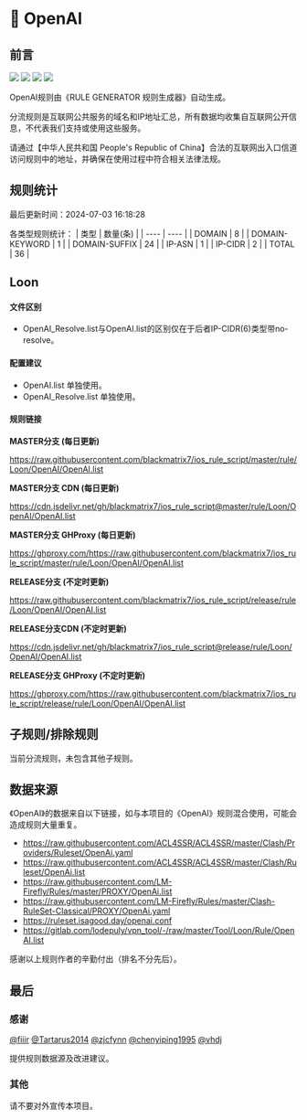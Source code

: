 # 🧸 OpenAI

## 前言

![](https://shields.io/badge/-移除重复规则-ff69b4) ![](https://shields.io/badge/-DOMAIN与DOMAIN--SUFFIX合并-green) ![](https://shields.io/badge/-DOMAIN--SUFFIX间合并-critical) ![](https://shields.io/badge/-IP--CIDR(6)合并-blueviolet) 

OpenAI规则由《RULE GENERATOR 规则生成器》自动生成。

分流规则是互联网公共服务的域名和IP地址汇总，所有数据均收集自互联网公开信息，不代表我们支持或使用这些服务。

请通过【中华人民共和国 People's Republic of China】合法的互联网出入口信道访问规则中的地址，并确保在使用过程中符合相关法律法规。

## 规则统计

最后更新时间：2024-07-03 16:18:28

各类型规则统计：
| 类型 | 数量(条)  | 
| ---- | ----  |
| DOMAIN | 8  | 
| DOMAIN-KEYWORD | 1  | 
| DOMAIN-SUFFIX | 24  | 
| IP-ASN | 1  | 
| IP-CIDR | 2  | 
| TOTAL | 36  | 


## Loon 

#### 文件区别
- OpenAI_Resolve.list与OpenAI.list的区别仅在于后者IP-CIDR(6)类型带no-resolve。

#### 配置建议
- OpenAI.list 单独使用。
- OpenAI_Resolve.list 单独使用。

#### 规则链接
**MASTER分支 (每日更新)**

https://raw.githubusercontent.com/blackmatrix7/ios_rule_script/master/rule/Loon/OpenAI/OpenAI.list

**MASTER分支 CDN (每日更新)**

https://cdn.jsdelivr.net/gh/blackmatrix7/ios_rule_script@master/rule/Loon/OpenAI/OpenAI.list

**MASTER分支 GHProxy (每日更新)**

https://ghproxy.com/https://raw.githubusercontent.com/blackmatrix7/ios_rule_script/master/rule/Loon/OpenAI/OpenAI.list

**RELEASE分支 (不定时更新)**

https://raw.githubusercontent.com/blackmatrix7/ios_rule_script/release/rule/Loon/OpenAI/OpenAI.list

**RELEASE分支CDN (不定时更新)**

https://cdn.jsdelivr.net/gh/blackmatrix7/ios_rule_script@release/rule/Loon/OpenAI/OpenAI.list

**RELEASE分支 GHProxy (不定时更新)**

https://ghproxy.com/https://raw.githubusercontent.com/blackmatrix7/ios_rule_script/release/rule/Loon/OpenAI/OpenAI.list

## 子规则/排除规则


当前分流规则，未包含其他子规则。

## 数据来源

《OpenAI》的数据来自以下链接，如与本项目的《OpenAI》规则混合使用，可能会造成规则大量重复。

- https://raw.githubusercontent.com/ACL4SSR/ACL4SSR/master/Clash/Providers/Ruleset/OpenAi.yaml
- https://raw.githubusercontent.com/ACL4SSR/ACL4SSR/master/Clash/Ruleset/OpenAi.list
- https://raw.githubusercontent.com/LM-Firefly/Rules/master/PROXY/OpenAi.list
- https://raw.githubusercontent.com/LM-Firefly/Rules/master/Clash-RuleSet-Classical/PROXY/OpenAi.yaml
- https://ruleset.isagood.day/openai.conf
- https://gitlab.com/lodepuly/vpn_tool/-/raw/master/Tool/Loon/Rule/OpenAI.list


感谢以上规则作者的辛勤付出（排名不分先后）。

## 最后

### 感谢

[@fiiir](https://github.com/fiiir) [@Tartarus2014](https://github.com/Tartarus2014) [@zjcfynn](https://github.com/zjcfynn) [@chenyiping1995](https://github.com/chenyiping1995) [@vhdj](https://github.com/vhdj)

提供规则数据源及改进建议。

### 其他

请不要对外宣传本项目。